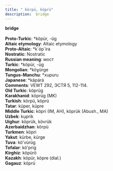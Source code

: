 ```yaml
---
title: " körpü, köprü"
description:  bridge
---
```

<p data-pagefind-weight="0.5">
<strong> bridge</strong><br><br>
<strong>Proto-Turkic</strong>:  *köpür, -üg<br>
<strong>Altaic etymology</strong>:  Altaic etymology<br>
<strong> Proto-Altaic</strong>:  *k`óp`ìra<br>
<strong>Nostratic</strong>:  Nostratic<br>
<strong>Russian meaning</strong>:  мост<br>
<strong>Turkic</strong>:  *köpür, -üg<br>
<strong>Mongolian</strong>:  *köɣürge<br>
<strong>Tungus-Manchu</strong>:  *xupuru<br>
<strong>Japanese</strong>:  *kápárá<br>
<strong>Comments</strong>:  VEWT 292, ЭСТЯ 5, 112-114.<br>
<strong>Old Turkic</strong>:  köprüg<br>
<strong>Karakhanid</strong>:  köprüg (MK)<br>
<strong>Turkish</strong>:  körpü, köprü<br>
<strong>Tatar</strong>:  küper, küpre<br>
<strong>Middle Turkic</strong>:  köpri (IM, AH), köprük (Abush., MA)<br>
<strong>Uzbek</strong>:  kụprik<br>
<strong>Uighur</strong>:  köprük, kövrük<br>
<strong>Azerbaidzhan</strong>:  körpü<br>
<strong>Turkmen</strong>:  köpri<br>
<strong>Yakut</strong>:  kürbe, kürge<br>
<strong>Tuva</strong>:  kö'vürüg<br>
<strong>Tofalar</strong>:  kö'prig<br>
<strong>Kirghiz</strong>:  köpürö<br>
<strong>Kazakh</strong>:  köpür, köpre (dial.)<br>
<strong>Gagauz</strong>:  köprü<br>

</p>
